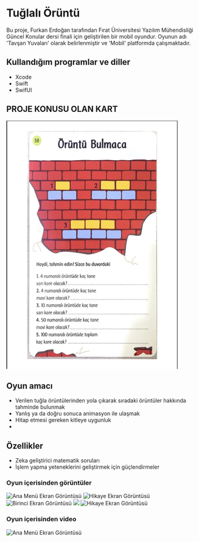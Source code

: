 # Tuğlalı Örüntü
Bu proje, Furkan Erdoğan tarafından Fırat Üniversitesi Yazılım Mühendisliği Güncel Konular dersi finali için geliştirilen bir mobil oyundur. Oyunun adı 'Tavşan Yuvaları' olarak belirlenmiştir ve 'Mobil' platformda çalışmaktadır.
## Kullandığım programlar ve diller
- Xcode
- Swift
- SwifUI

## PROJE KONUSU OLAN KART
<p align="left">
  <img src="ScreenShots/tuglaKart.png" alt="Açıklama" width="450" height="650" />
</p>


## Oyun amacı
- Verilen tuğla örüntülerinden yola çıkarak sıradaki örüntüler hakkında tahminde bulunmak
- Yanlış ya da doğru sonuca animasyon ile ulaşmak
- Hitap etmesi gereken kitleye uygunluk
- 
## Özellikler
- Zeka geliştirici matematik soruları
- İşlem yapma yeteneklerini geliştirmek için güçlendirmeler

### Oyun içerisinden görüntüler
<img src="ScreenShots/IMG_9190.PNG" alt="Ana Menü Ekran Görüntüsü" width="250"> <img src="ScreenShots/IMG_9191.PNG" alt="Hikaye Ekran Görüntüsü" width="250"> <img src="ScreenShots/IMG_9192.PNG" alt="Birinci Ekran Görüntüsü" width="250"> <img src="ScreenShots/IMG_9193.PNG" width="250"> <img src="ScreenShots/IMG_9194.PNG" alt="Hikaye Ekran Görüntüsü" width="250">
### Oyun içerisinden video
<img src="ScreenShots/uygulamaici.gif" alt="Ana Menü Ekran Görüntüsü" width="250"> 
